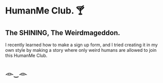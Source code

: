 # HumanMe Club. 🍸
## The SHINING, The Weirdmageddon.  

I recently learned how to make a sign up form, and I tried creating it in my own style by making a story where only weird humans are allowed to join this HumanMe Club.

## 𓁹‿𓁹